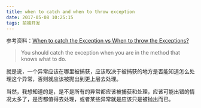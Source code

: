 ```yaml
---
title: when to catch and when to throw exception
date: 2017-05-08 10:25:15
tags: 前端开发
---
```

参考资料：[When to catch the Exception vs When to throw the Exceptions?](http://stackoverflow.com/questions/18679090/when-to-catch-the-exception-vs-when-to-throw-the-exceptions)
> You should catch the exception when you are in the method that knows what to do.

就是说，一个异常应该在哪里被捕获，应该取决于被捕获的地方是否能知道怎么处理这个异常，否则就应该被抛出到更上层去处理。

当然，我想知道的是，是不是所有的异常都应该被捕获和处理，应该可能出错的情况太多了，是否都值得去处理，或者某些异常就是应该只是被抛出而已。
